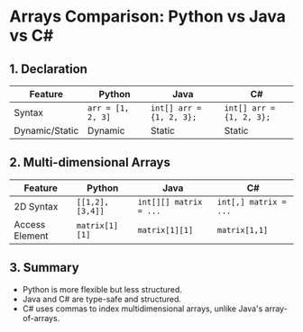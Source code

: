 # Arrays Comparison: Python vs Java vs C#

## 1. Declaration

| Feature         | Python                  | Java                          | C#                           |
|-----------------|--------------------------|-------------------------------|------------------------------|
| Syntax          | `arr = [1, 2, 3]`         | `int[] arr = {1, 2, 3};`       | `int[] arr = {1, 2, 3};`     |
| Dynamic/Static  | Dynamic                  | Static                         | Static                       |

## 2. Multi-dimensional Arrays

| Feature         | Python                  | Java                          | C#                           |
|-----------------|--------------------------|-------------------------------|------------------------------|
| 2D Syntax       | `[[1,2],[3,4]]`           | `int[][] matrix = ...`         | `int[,] matrix = ...`        |
| Access Element  | `matrix[1][1]`            | `matrix[1][1]`                 | `matrix[1,1]`                |

## 3. Summary

- Python is more flexible but less structured.
- Java and C# are type-safe and structured.
- C# uses commas to index multidimensional arrays, unlike Java's array-of-arrays.
